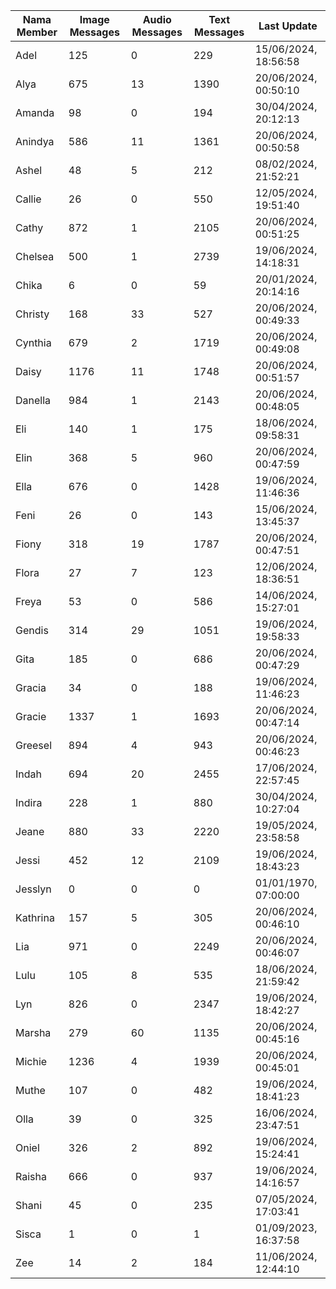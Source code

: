 | Nama Member | Image Messages | Audio Messages | Text Messages | Last Update |
| ------ | -------------- | -------------- | ------------- | ------------ |
| Adel | 125 | 0 | 229 | 15/06/2024, 18:56:58 |
| Alya | 675 | 13 | 1390 | 20/06/2024, 00:50:10 |
| Amanda | 98 | 0 | 194 | 30/04/2024, 20:12:13 |
| Anindya | 586 | 11 | 1361 | 20/06/2024, 00:50:58 |
| Ashel | 48 | 5 | 212 | 08/02/2024, 21:52:21 |
| Callie | 26 | 0 | 550 | 12/05/2024, 19:51:40 |
| Cathy | 872 | 1 | 2105 | 20/06/2024, 00:51:25 |
| Chelsea | 500 | 1 | 2739 | 19/06/2024, 14:18:31 |
| Chika | 6 | 0 | 59 | 20/01/2024, 20:14:16 |
| Christy | 168 | 33 | 527 | 20/06/2024, 00:49:33 |
| Cynthia | 679 | 2 | 1719 | 20/06/2024, 00:49:08 |
| Daisy | 1176 | 11 | 1748 | 20/06/2024, 00:51:57 |
| Danella | 984 | 1 | 2143 | 20/06/2024, 00:48:05 |
| Eli | 140 | 1 | 175 | 18/06/2024, 09:58:31 |
| Elin | 368 | 5 | 960 | 20/06/2024, 00:47:59 |
| Ella | 676 | 0 | 1428 | 19/06/2024, 11:46:36 |
| Feni | 26 | 0 | 143 | 15/06/2024, 13:45:37 |
| Fiony | 318 | 19 | 1787 | 20/06/2024, 00:47:51 |
| Flora | 27 | 7 | 123 | 12/06/2024, 18:36:51 |
| Freya | 53 | 0 | 586 | 14/06/2024, 15:27:01 |
| Gendis | 314 | 29 | 1051 | 19/06/2024, 19:58:33 |
| Gita | 185 | 0 | 686 | 20/06/2024, 00:47:29 |
| Gracia | 34 | 0 | 188 | 19/06/2024, 11:46:23 |
| Gracie | 1337 | 1 | 1693 | 20/06/2024, 00:47:14 |
| Greesel | 894 | 4 | 943 | 20/06/2024, 00:46:23 |
| Indah | 694 | 20 | 2455 | 17/06/2024, 22:57:45 |
| Indira | 228 | 1 | 880 | 30/04/2024, 10:27:04 |
| Jeane | 880 | 33 | 2220 | 19/05/2024, 23:58:58 |
| Jessi | 452 | 12 | 2109 | 19/06/2024, 18:43:23 |
| Jesslyn | 0 | 0 | 0 | 01/01/1970, 07:00:00 |
| Kathrina | 157 | 5 | 305 | 20/06/2024, 00:46:10 |
| Lia | 971 | 0 | 2249 | 20/06/2024, 00:46:07 |
| Lulu | 105 | 8 | 535 | 18/06/2024, 21:59:42 |
| Lyn | 826 | 0 | 2347 | 19/06/2024, 18:42:27 |
| Marsha | 279 | 60 | 1135 | 20/06/2024, 00:45:16 |
| Michie | 1236 | 4 | 1939 | 20/06/2024, 00:45:01 |
| Muthe | 107 | 0 | 482 | 19/06/2024, 18:41:23 |
| Olla | 39 | 0 | 325 | 16/06/2024, 23:47:51 |
| Oniel | 326 | 2 | 892 | 19/06/2024, 15:24:41 |
| Raisha | 666 | 0 | 937 | 19/06/2024, 14:16:57 |
| Shani | 45 | 0 | 235 | 07/05/2024, 17:03:41 |
| Sisca | 1 | 0 | 1 | 01/09/2023, 16:37:58 |
| Zee | 14 | 2 | 184 | 11/06/2024, 12:44:10 |
